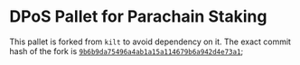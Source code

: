 # DPoS Pallet for Parachain Staking

This pallet is forked from `kilt` to avoid dependency on it. The exact commit hash of the fork is [`9b6b9da75496a4ab1a15a114679b6a942d4e73a1`](https://github.com/KILTprotocol/kilt-node/tree/9b6b9da75496a4ab1a15a114679b6a942d4e73a1);
